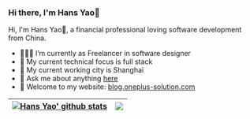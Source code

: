### Hi there, I'm Hans Yao👋

Hi, I'm Hans Yao🏹, a financial professional loving software development from China.

- 🙋🏼‍♂️ I’m currently as Freelancer in software designer
- 🎯 My current technical focus is full stack
- 🏢 My current working city is Shanghai
- 💬 Ask me about anything [here](https://github.com/hansyao/hansyao/issues)
- 🌟 Welcome to my website: [blog.oneplus-solution.com](https://blog.oneplus-solution.com)

| <a href="https://github.com/hansyao"><img align="center" src="https://github-readme-stats.vercel.app/api?username=hansyao&count_private=true&show_icons=true&theme=onedark&hide=issues" alt="Hans Yao' github stats" /></a> | <a href="https://github.com/hansyao"><img align="center" src="https://github-readme-stats.vercel.app/api/top-langs/?username=hansyao&layout=compact&theme=onedark" /></a> |
| ---------------------------------------------------------------------------------------------------------------------------------------------------------------------------------------------------------------------------- | --------------------------------------------------------------------------------------------------------------------------------------------------------------------------- |
